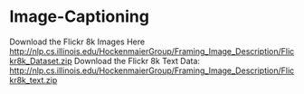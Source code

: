 # Image-Captioning

Download the Flickr 8k Images Here http://nlp.cs.illinois.edu/HockenmaierGroup/Framing_Image_Description/Flickr8k_Dataset.zip
Download the Flickr 8k Text Data: http://nlp.cs.illinois.edu/HockenmaierGroup/Framing_Image_Description/Flickr8k_text.zip

